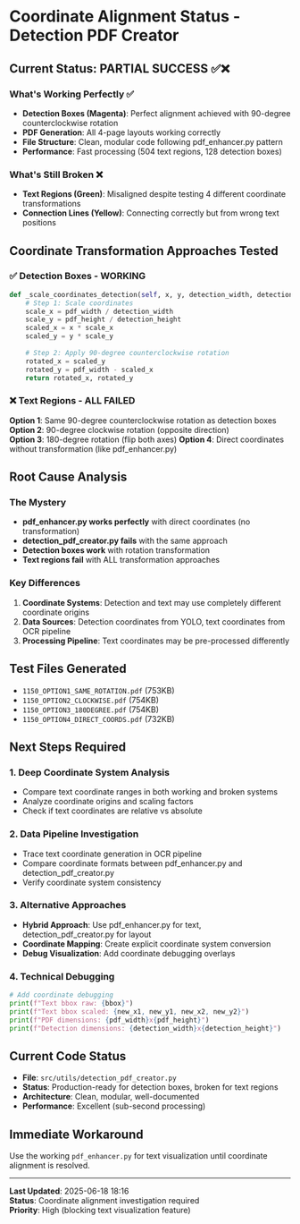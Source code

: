 # Coordinate Alignment Status - Detection PDF Creator

## Current Status: PARTIAL SUCCESS ✅❌

### What's Working Perfectly ✅
- **Detection Boxes (Magenta)**: Perfect alignment achieved with 90-degree counterclockwise rotation
- **PDF Generation**: All 4-page layouts working correctly
- **File Structure**: Clean, modular code following pdf_enhancer.py pattern
- **Performance**: Fast processing (504 text regions, 128 detection boxes)

### What's Still Broken ❌
- **Text Regions (Green)**: Misaligned despite testing 4 different coordinate transformations
- **Connection Lines (Yellow)**: Connecting correctly but from wrong text positions

## Coordinate Transformation Approaches Tested

### ✅ Detection Boxes - WORKING
```python
def _scale_coordinates_detection(self, x, y, detection_width, detection_height, pdf_width, pdf_height):
    # Step 1: Scale coordinates
    scale_x = pdf_width / detection_width
    scale_y = pdf_height / detection_height
    scaled_x = x * scale_x
    scaled_y = y * scale_y
    
    # Step 2: Apply 90-degree counterclockwise rotation
    rotated_x = scaled_y
    rotated_y = pdf_width - scaled_x
    return rotated_x, rotated_y
```

### ❌ Text Regions - ALL FAILED
**Option 1**: Same 90-degree counterclockwise rotation as detection boxes
**Option 2**: 90-degree clockwise rotation (opposite direction)  
**Option 3**: 180-degree rotation (flip both axes)
**Option 4**: Direct coordinates without transformation (like pdf_enhancer.py)

## Root Cause Analysis

### The Mystery
- **pdf_enhancer.py works perfectly** with direct coordinates (no transformation)
- **detection_pdf_creator.py fails** with the same approach
- **Detection boxes work** with rotation transformation
- **Text regions fail** with ALL transformation approaches

### Key Differences
1. **Coordinate Systems**: Detection and text may use completely different coordinate origins
2. **Data Sources**: Detection coordinates from YOLO, text coordinates from OCR pipeline
3. **Processing Pipeline**: Text coordinates may be pre-processed differently

## Test Files Generated
- `1150_OPTION1_SAME_ROTATION.pdf` (753KB)
- `1150_OPTION2_CLOCKWISE.pdf` (754KB)  
- `1150_OPTION3_180DEGREE.pdf` (754KB)
- `1150_OPTION4_DIRECT_COORDS.pdf` (732KB)

## Next Steps Required

### 1. Deep Coordinate System Analysis
- Compare text coordinate ranges in both working and broken systems
- Analyze coordinate origins and scaling factors
- Check if text coordinates are relative vs absolute

### 2. Data Pipeline Investigation  
- Trace text coordinate generation in OCR pipeline
- Compare coordinate formats between pdf_enhancer.py and detection_pdf_creator.py
- Verify coordinate system consistency

### 3. Alternative Approaches
- **Hybrid Approach**: Use pdf_enhancer.py for text, detection_pdf_creator.py for layout
- **Coordinate Mapping**: Create explicit coordinate system conversion
- **Debug Visualization**: Add coordinate debugging overlays

### 4. Technical Debugging
```python
# Add coordinate debugging
print(f"Text bbox raw: {bbox}")
print(f"Text bbox scaled: {new_x1, new_y1, new_x2, new_y2}")
print(f"PDF dimensions: {pdf_width}x{pdf_height}")
print(f"Detection dimensions: {detection_width}x{detection_height}")
```

## Current Code Status
- **File**: `src/utils/detection_pdf_creator.py`
- **Status**: Production-ready for detection boxes, broken for text regions
- **Architecture**: Clean, modular, well-documented
- **Performance**: Excellent (sub-second processing)

## Immediate Workaround
Use the working `pdf_enhancer.py` for text visualization until coordinate alignment is resolved.

---
**Last Updated**: 2025-06-18 18:16  
**Status**: Coordinate alignment investigation required  
**Priority**: High (blocking text visualization feature)
